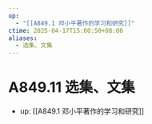 ```yaml
---
up:
  - "[[A849.1 邓小平著作的学习和研究]]"
ctime: 2025-04-17T15:00:50+08:00
aliases:
  - 选集、文集
---
```


# A849.11 选集、文集

- up: [[A849.1 邓小平著作的学习和研究]]

